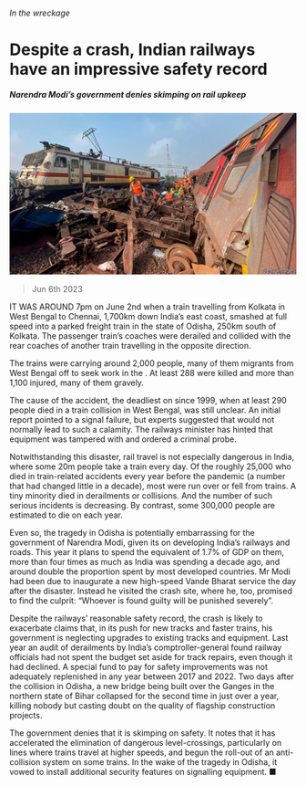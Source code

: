 ###### In the wreckage

# Despite a crash, Indian railways have an impressive safety record 

##### Narendra Modi’s government denies skimping on rail upkeep 

![image](images/20230610_ASP004.jpg) 

> Jun 6th 2023 

IT WAS AROUND 7pm on June 2nd when a train travelling from Kolkata in West Bengal to Chennai, 1,700km down India’s east coast, smashed at full speed into a parked freight train in the state of Odisha, 250km south of Kolkata. The passenger train’s coaches were derailed and collided with the rear coaches of another train travelling in the opposite direction. 

The trains were carrying around 2,000 people, many of them migrants from West Bengal off to seek work in the . At least 288 were killed and more than 1,100 injured, many of them gravely. 

The cause of the accident, the deadliest on  since 1999, when at least 290 people died in a train collision in West Bengal, was still unclear. An initial report pointed to a signal failure, but experts suggested that would not normally lead to such a calamity. The railways minister has hinted that equipment was tampered with and ordered a criminal probe.

Notwithstanding this disaster, rail travel is not especially dangerous in India, where some 20m people take a train every day. Of the roughly 25,000 who died in train-related accidents every year before the pandemic (a number that had changed little in a decade), most were run over or fell from trains. A tiny minority died in derailments or collisions. And the number of such serious incidents is decreasing. By contrast, some 300,000 people are estimated to die on  each year. 

Even so, the tragedy in Odisha is potentially embarrassing for the government of Narendra Modi, given its  on developing India’s railways and roads. This year it plans to spend the equivalent of 1.7% of GDP on them, more than four times as much as India was spending a decade ago, and around double the proportion spent by most developed countries. Mr Modi had been due to inaugurate a new high-speed Vande Bharat service the day after the disaster. Instead he visited the crash site, where he, too, promised to find the culprit: “Whoever is found guilty will be punished severely”.

Despite the railways’ reasonable safety record, the crash is likely to exacerbate claims that, in its push for new tracks and faster trains, his government is neglecting upgrades to existing tracks and equipment. Last year an audit of derailments by India’s comptroller-general found railway officials had not spent the budget set aside for track repairs, even though it had declined. A special fund to pay for safety improvements was not adequately replenished in any year between 2017 and 2022. Two days after the collision in Odisha, a new bridge being built over the Ganges in the northern state of Bihar collapsed for the second time in just over a year, killing nobody but casting doubt on the quality of flagship construction projects.

The government denies that it is skimping on safety. It notes that it has accelerated the elimination of dangerous level-crossings, particularly on lines where trains travel at higher speeds, and begun the roll-out of an anti-collision system on some trains. In the wake of the tragedy in Odisha, it vowed to install additional security features on signalling equipment. ■

